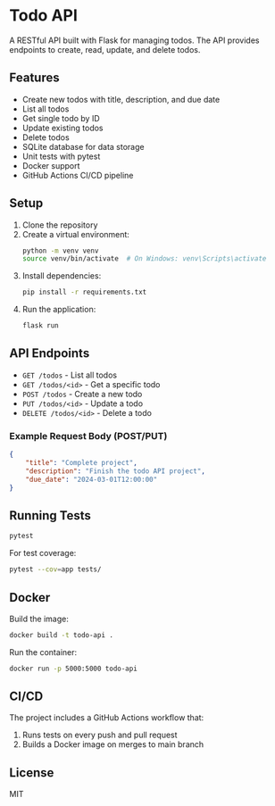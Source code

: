 # Todo API

A RESTful API built with Flask for managing todos. The API provides endpoints to create, read, update, and delete todos.

## Features

- Create new todos with title, description, and due date
- List all todos
- Get single todo by ID
- Update existing todos
- Delete todos
- SQLite database for data storage
- Unit tests with pytest
- Docker support
- GitHub Actions CI/CD pipeline

## Setup

1. Clone the repository
2. Create a virtual environment:
   ```bash
   python -m venv venv
   source venv/bin/activate  # On Windows: venv\Scripts\activate
   ```
3. Install dependencies:
   ```bash
   pip install -r requirements.txt
   ```
4. Run the application:
   ```bash
   flask run
   ```

## API Endpoints

- `GET /todos` - List all todos
- `GET /todos/<id>` - Get a specific todo
- `POST /todos` - Create a new todo
- `PUT /todos/<id>` - Update a todo
- `DELETE /todos/<id>` - Delete a todo

### Example Request Body (POST/PUT)

```json
{
    "title": "Complete project",
    "description": "Finish the todo API project",
    "due_date": "2024-03-01T12:00:00"
}
```

## Running Tests

```bash
pytest
```

For test coverage:
```bash
pytest --cov=app tests/
```

## Docker

Build the image:
```bash
docker build -t todo-api .
```

Run the container:
```bash
docker run -p 5000:5000 todo-api
```

## CI/CD

The project includes a GitHub Actions workflow that:
1. Runs tests on every push and pull request
2. Builds a Docker image on merges to main branch

## License

MIT 